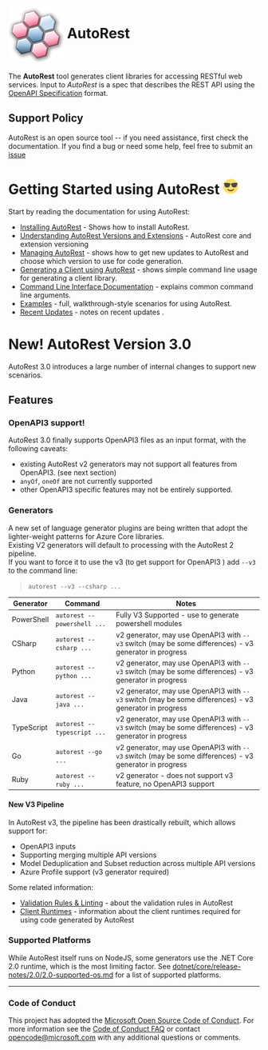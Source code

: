# <img align="center" src="./docs/images/logo.png">  AutoRest


The **AutoRest** tool generates client libraries for accessing RESTful web services. Input to *AutoRest* is a spec that describes the REST API using the [OpenAPI Specification](https://github.com/OAI/OpenAPI-Specification) format.

<!-- 1) returns SVGs now which aren't rendered by GitHub 2) seems to be awfully unresponsive and unreliable lately
[![PR Stats](http://issuestats.com/github/Azure/autorest/badge/pr?style=flat-square)](http://issuestats.com/github/Azure/autorest)
[![Issue Stats](http://issuestats.com/github/Azure/autorest/badge/issue?style=flat-square)](http://issuestats.com/github/Azure/autorest)
-->

## Support Policy
AutoRest is an open source tool -- if you need assistance, first check the documentation. If you find a bug or need some help, feel free to submit an [issue](https://github.com/Azure/autorest/issues)

# Getting Started using AutoRest ![image](./docs/images/normal.png)

Start by reading the documentation for using AutoRest:
- [Installing AutoRest](./docs/installing-autorest.md) - Shows how to install AutoRest.
- [Understanding AutoRest Versions and Extensions](./docs/autorest-versioning.md) - AutoRest core and extension versioning
- [Managing AutoRest](./docs/managing-autorest.md) - shows how to get new updates to AutoRest and choose which version to use for code generation.
- [Generating a Client using AutoRest](./docs/examples/generating-a-client.md) - shows simple command line usage for generating a client library.
- [Command Line Interface Documentation](./docs/user/command-line-interface.md) - explains common command line arguments.
- [Examples](./Samples) - full, walkthrough-style scenarios for using AutoRest.
- [Recent Updates](./changelog.md) - notes on recent updates .

# New! AutoRest Version 3.0 
AutoRest 3.0 introduces a large number of internal changes to support new scenarios. 

## Features

### OpenAPI3 support! 
AutoRest 3.0 finally supports OpenAPI3 files as an input format, with the following caveats:
- existing AutoRest v2 generators may not support all features from OpenAPI3. (see next section)
- `anyOf`, `oneOf` are not currently supported 
- other OpenAPI3 specific features may not be entirely supported.

### Generators

A new set of language generator plugins are being written that adopt the lighter-weight patterns for Azure Core libraries.<br>
Existing V2 generators will default to processing with the AutoRest 2 pipeline. <br>
If you want to force it to use the v3 (to get support for OpenAPI3 ) add `--v3` to the command line:
> `autorest --v3 --csharp ...`

| Generator | Command | Notes |
|----|---|---|
|PowerShell| `autorest --powershell ...` |Fully V3 Supported - use to generate powershell modules |   
|CSharp|`autorest --csharp ...` |v2 generator, may use OpenAPI3 with `--v3` switch (may be some differences) - v3 generator in progress | 
|Python|`autorest --python ...` |v2 generator, may use OpenAPI3 with `--v3` switch (may be some differences) - v3 generator in progress| 
|Java|`autorest --java ...` |v2 generator, may use OpenAPI3 with `--v3` switch (may be some differences) - v3 generator in progress | 
|TypeScript|`autorest --typescript ...` |v2 generator, may use OpenAPI3 with `--v3` switch (may be some differences) - v3 generator in progress | 
|Go|`autorest --go ...` |v2 generator, may use OpenAPI3 with `--v3` switch (may be some differences) - v3 generator in progress | 
|Ruby|`autorest --ruby ...` |v2 generator - does not support v3 feature, no OpenAPI3 support | 

#### New V3 Pipeline

In AutoRest v3, the pipeline has been drastically rebuilt, which allows support for:
- OpenAPI3 inputs
- Supporting merging multiple API versions 
- Model Deduplication and Subset reduction across multiple API versions
- Azure Profile support (v3 generator required)

Some related information:
- [Validation Rules & Linting](https://github.com/Azure/azure-openapi-validator/blob/master/docs/readme.md) - about the validation rules in AutoRest
- [Client Runtimes](./docs/developer/architecture/Autorest-and-Clientruntimes.md) - information about the client runtimes required for using code generated by AutoRest
<!-- - [Developer Guide](./docs/developer/guide/) - Notes on developing with AutoRest -->

### Supported Platforms

While AutoRest itself runs on NodeJS, some generators use the .NET Core 2.0 runtime, which is the most limiting factor.
See [dotnet/core/release-notes/2.0/2.0-supported-os.md](https://github.com/dotnet/core/blob/master/release-notes/2.0/2.0-supported-os.md) for a list of supported platforms.

---

### Code of Conduct 
This project has adopted the [Microsoft Open Source Code of Conduct](https://opensource.microsoft.com/codeofconduct/). For more information see the [Code of Conduct FAQ](https://opensource.microsoft.com/codeofconduct/faq/) or contact [opencode@microsoft.com](mailto:opencode@microsoft.com) with any additional questions or comments.

